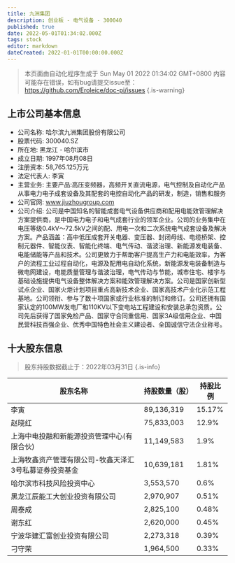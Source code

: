 ```yaml
---
title: 九洲集团
description: 创业板 - 电气设备 - 300040
published: true
date: 2022-05-01T01:34:02.000Z
tags: stock
editor: markdown
dateCreated: 2022-01-01T00:00:00.000Z
---
```


> 本页面由自动化程序生成于 Sun May 01 2022 01:34:02 GMT+0800
> 内容可能存在错误，如有bug请提交issue至：https://github.com/Eroleice/doc-pi/issues
{.is-warning}

## 上市公司基本信息
- 公司名称: 哈尔滨九洲集团股份有限公司
- 股票代码: 300040.SZ
- 所在地: 黑龙江 - 哈尔滨市
- 成立日期: 1997年08月08日
- 注册资本: 58,765.125万元
- 法定代表人: 李寅
- 主营业务: 主要产品:高压变频器，高频开关直流电源，电气控制及自动化产品从事电力电子成套设备及其配套的电控自动化产品的研发，制造，销售和服务
- 公司官网: www.jiuzhougroup.com
- 公司介绍: 公司是中国知名的智能成套电气设备供应商和配用电能效管理解决方案提供商，是中国电力电子和电气成套行业的领军企业。公司的业务集中在电压等级0.4kV～72.5kV之间的配、用电一次和二次系统电气成套设备及解决方案。产品涵盖：高中低压成套开关电器、变压器、封闭母线、电缆桥架、控制元器件、智能仪表、智能化终端、电气传动、谐波治理、新能源发电装备、电能储能等产品和技术。公司更致力于帮助客户提高生产力和电能效率，为客户的流程工业过程自动化，电源及配用电自动化系统，新能源发电装备制造与微电网建设，电能质量管理与谐波治理，电气传动与节能，城市住宅、楼宇与基础设施提供电气设备整体解决方案和能效管理解决方案。公司是国家创新型试点企业、国家火炬计划项目重点高新技术企业、国家高技术产业化示范工程基地。公司领衔、参与了数十项国家或行业标准的制订和修订。公司还拥有国家认定的100MW发电厂和110KV以下变电站工程建设和安装总承包资质。公司先后获得了国家免检产品、国家守合同重信用、国家3A级信用企业、中国民营科技百强企业、优秀中国特色社会主义建设者、全国诚信守法企业称号。


## 十大股东信息
> 股东持股数据截止于：2022年03月31日
{.is-info}

| 股东名称 | 持股数量（股） | 持股比例 |
| --- | --- | --- |
| 李寅 | 89,136,319 | 15.17% |
| 赵晓红 | 75,833,003 | 12.9% |
| 上海中电投融和新能源投资管理中心(有限合伙) | 11,149,583 | 1.9% |
| 上海牧鑫资产管理有限公司-牧鑫天泽汇3号私募证券投资基金 | 10,639,181 | 1.81% |
| 哈尔滨市科技风险投资中心 | 3,553,570 | 0.6% |
| 黑龙江辰能工大创业投资有限公司 | 2,970,907 | 0.51% |
| 周泰成 | 2,825,100 | 0.48% |
| 谢东红 | 2,620,000 | 0.45% |
| 宁波华建汇富创业投资有限公司 | 2,273,318 | 0.39% |
| 刁守荣 | 1,964,500 | 0.33% |




